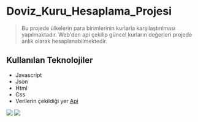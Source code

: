 # Doviz_Kuru_Hesaplama_Projesi
 > Bu projede ülkelerin para birimlerinin kurlarla karşılaştırılması yapılmaktadır. Web'den api çekilip güncel kurların değerleri projede anlık olarak hesaplanabilmektedir.
 ## Kullanılan Teknolojiler
 * Javascript
 * Json
 * Html
 * Css
 * Verilerin çekildiği yer [Api](https://api.exchangerate-api.com)

 <img src="https://user-images.githubusercontent.com/88573428/173321716-b0fec6a3-5a7c-4bab-871c-24ea0ca03f02.PNG">
 

 <img src="https://user-images.githubusercontent.com/88573428/173321775-5a23da3c-9816-4bda-9db7-f51206eb4a62.PNG">
